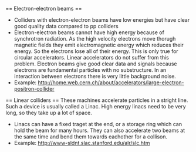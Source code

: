 == Electron-electron beams ==
 * Colliders with electron-electron beams have low energies but have clear good quality data compared to pp colliders
 * Electron-electron beams cannot have high energy because of synchrotron radiation. As the high velocity electrons move thorugh magnetic fields they emit electromagnetic energy which reduces their energy. So the electrons lose all of their energy. This is only true for circular accelerators. Linear accelerators do not suffer from this problem. Electron beams give good clear data and signals because electrons are fundamental particles with no substructure. In an interaction between electrons there is very little background noise.
 * Example: http://home.web.cern.ch/about/accelerators/large-electron-positron-collider

== Linear colliders == 
These machines accelerate particles in a stright line. Such a device is usually called a Linac. High energy linacs need to be very long, so they take up a lot of space.
 * Linacs can have a fixed traget at the end, or a storage ring which can hold the beam for many hours. They can also accelerate two beams at the same time and bend them towards eachother for a collison.
 * Example: http://www-sldnt.slac.stanford.edu/alr/slc.htm
